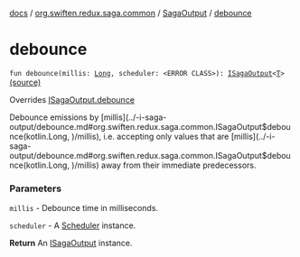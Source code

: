 [docs](../../index.md) / [org.swiften.redux.saga.common](../index.md) / [SagaOutput](index.md) / [debounce](./debounce.md)

# debounce

`fun debounce(millis: `[`Long`](https://kotlinlang.org/api/latest/jvm/stdlib/kotlin/-long/index.html)`, scheduler: <ERROR CLASS>): `[`ISagaOutput`](../-i-saga-output/index.md)`<`[`T`](index.md#T)`>` [(source)](https://github.com/protoman92/KotlinRedux/tree/master/common\common-saga\src\main\kotlin/org/swiften/redux/saga/common/SagaOutput.kt#L98)

Overrides [ISagaOutput.debounce](../-i-saga-output/debounce.md)

Debounce emissions by [millis](../-i-saga-output/debounce.md#org.swiften.redux.saga.common.ISagaOutput$debounce(kotlin.Long, )/millis), i.e. accepting only values that are [millis](../-i-saga-output/debounce.md#org.swiften.redux.saga.common.ISagaOutput$debounce(kotlin.Long, )/millis) away from their
immediate predecessors.

### Parameters

`millis` - Debounce time in milliseconds.

`scheduler` - A [Scheduler](#) instance.

**Return**
An [ISagaOutput](../-i-saga-output/index.md) instance.

